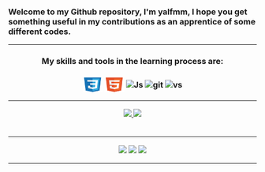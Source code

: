 ### <div>Welcome to my Github repository, I'm yalfmm, I hope you get something useful in my contributions as an apprentice of some different codes. <hr>

<div align="center">
<h3><strong>My skills and tools in the learning process are:</strong><h3>
<p><img align="center" alt="CSS" height="30" width="40" src="./assets/ico/css3-original.svg">
<img align="center" alt="HTML" height="30" width="40" src="./assets/ico/html5-original.svg">
<img id="js" align="center" alt="Js" height="30" width="40" src="javascript-plain">
<img align="center" alt="git" height="30" width="70" src="git-ico.svg">
<img align="center" alt="vs" height="30" width="100" src="vscode-ico.svg">   
<hr>
<div align="center">
<a href="https://github.com/yalfmm">
<img height="155px" src="https://github-readme-stats.vercel.app/api?username=yalfmm&show_icons=true&theme=dark&include_all_commits=true&count_private=true"/>
<img height="155px" src="https://github-readme-stats.vercel.app/api/top-langs/?username=yalfmm&layout=compact&theme=dark"/>  
</div> 
<br><hr>  
<div> 
<!-- <a href="" target="_blank"><img src="https://img.shields.io/badge/Reddit-%23FF4500.svg?style=for-the-badge&logo=Reddit&logoColor=white" target="_blank"></a> -->
<a href="https://www.instagram.com/yalfmm/" target="_blank"><img src="instagram-ico.svg" target="_blank"></a>
<a href="https://twitter.com/AlucardKain" target="_blank"><img src="twitter-ico.svg"target=_blank"></a>
<!-- <a href="https://www.freecodecamp.org/JoseDanielC" target="_blank"><img src="https://img.shields.io/badge/Freecodecamp-%23123.svg?&style=for-the-badge&logo=freecodecamp&logoColor=white"></a> -->
<a href="https://www.linkedin.com/in/yossffer-meneses-manchego-a00a12234/" target="_blank"><img src="linkedin-ico.svg" target="_blank"></a>
<br><hr>